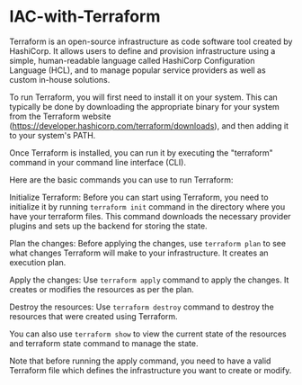 # IAC-with-Terraform

Terraform is an open-source infrastructure as code software tool created by HashiCorp. It allows users to define and provision infrastructure using a simple, human-readable language called HashiCorp Configuration Language (HCL), and to manage popular service providers as well as custom in-house solutions.

To run Terraform, you will first need to install it on your system. This can typically be done by downloading the appropriate binary for your system from the Terraform website (https://developer.hashicorp.com/terraform/downloads), and then adding it to your system's PATH.

Once Terraform is installed, you can run it by executing the "terraform" command in your command line interface (CLI).

Here are the basic commands you can use to run Terraform:

Initialize Terraform: Before you can start using Terraform, you need to initialize it by running `terraform init` command in the directory where you have your terraform files. This command downloads the necessary provider plugins and sets up the backend for storing the state.

Plan the changes: Before applying the changes, use `terraform plan` to see what changes Terraform will make to your infrastructure. It creates an execution plan.

Apply the changes: Use `terraform apply` command to apply the changes. It creates or modifies the resources as per the plan.

Destroy the resources: Use `terraform destroy` command to destroy the resources that were created using Terraform.

You can also use `terraform show` to view the current state of the resources and terraform state command to manage the state.

Note that before running the apply command, you need to have a valid Terraform file which defines the infrastructure you want to create or modify.
